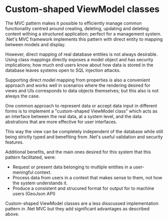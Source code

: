 Custom-shaped ViewModel classes 
==================================

The MVC pattern makes it possible to efficiently manage common functionality centred around creating, deleting, updating and deleting  content withing a structured application; perfect for a management system. .Net's MVC framework implements this pattern with direct entity to mapping between models and display. 

However, direct mapping of real database entities is not always desirable. Using class mappings directly exposes a model object and has security implications; how much end users know about how data is stored in the database leaves systems open to SQL injection attacks.

Supporting direct model mapping from properties is also a convenient approach and works well in scenarios where the rendering desired for views and UIs corresponds to data objects themselves; but this also is not always the case.

One common approach to represent data or accept data input in different forms  is to implement a "custom-shaped ViewModel class" which acts as an interface between the real data, at a system level, and the data abstrations that are more effective for user interfaces.

This way the view can be completely independent of the database while still being strictly typed and benefiting from .Net's useful validation and security features. 

Additional benefits, and the main ones desired for this system that this pattern facilitated, were:

* Request or present data belonging to multiple entities in a user-meningful context.
* Process data from users in a context that makes sense to them, not how the system understands it.
* Produce a consistent and strucured format for output for to machine users (GeoJson API)

Custom-shaped ViewModel classes are a less disscussed implementation pattern in .Net MVC but they add significant advantages as described above. 